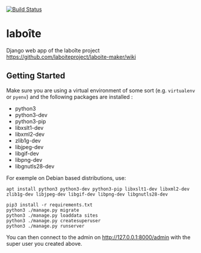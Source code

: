 [![Build Status](https://api.travis-ci.org/laboiteproject/lenuage.svg?branch=master)](https://travis-ci.org/laboiteproject/lenuage)

# laboîte
Django web app of the laboîte project https://github.com/laboiteproject/laboite-maker/wiki

## Getting Started

Make sure you are using a virtual environment of some sort (e.g. `virtualenv` or
`pyenv`) and the following packages are installed :

* python3
* python3-dev
* python3-pip
* libxslt1-dev
* libxml2-dev
* zlib1g-dev
* libjpeg-dev
* libgif-dev
* libpng-dev
* libgnutls28-dev

For exemple on Debian based distributions, use:
```
apt install python3 python3-dev python3-pip libxslt1-dev libxml2-dev zlib1g-dev libjpeg-dev libgif-dev libpng-dev libgnutls28-dev 
```

```
pip3 install -r requirements.txt
python3 ./manage.py migrate
python3 ./manage.py loaddata sites
python3 ./manage.py createsuperuser
python3 ./manage.py runserver
```

You can then connect to the admin on http://127.0.0.1:8000/admin with the super
user you created above.
